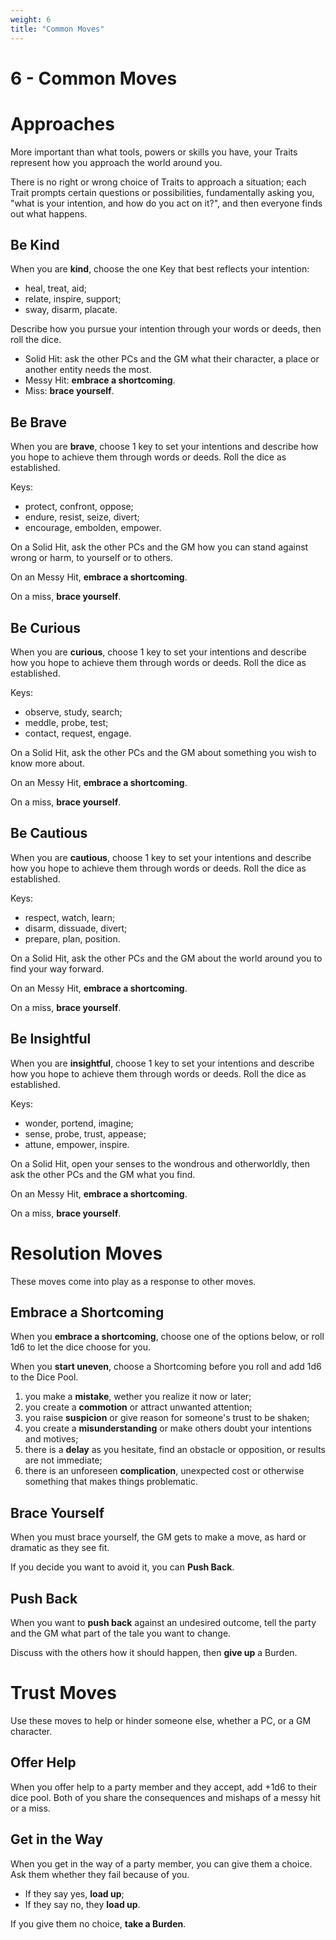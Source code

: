 ```yaml
---
weight: 6
title: "Common Moves"
---
```


# 6 - Common Moves

# Approaches

More important than what tools, powers or skills you have, your Traits represent how you approach the world around you.

There is no right or wrong choice of Traits to approach a situation; each Trait prompts certain questions or possibilities, fundamentally asking you, "what is your intention, and how do you act on it?", and then everyone finds out what happens.

## Be Kind

When you are **kind**, choose the one Key that best reflects your intention:

- heal, treat, aid;
- relate, inspire, support;
- sway, disarm, placate.

 Describe how you pursue your intention through your words or deeds, then roll the dice.

- Solid Hit: ask the other PCs and the GM what their character, a place or another entity needs the most.
- Messy Hit: **embrace a shortcoming**.
- Miss: **brace yourself**.

## Be Brave

When you are **brave**, choose 1 key to set your intentions and describe how you hope to achieve them through words or deeds. Roll the dice as established.

Keys:
- protect, confront, oppose;
- endure, resist, seize, divert;
- encourage, embolden, empower.

On a Solid Hit, ask the other PCs and the GM how you can stand against wrong or harm, to yourself or to others.

On an Messy Hit, **embrace a shortcoming**.

On a miss, **brace yourself**.

## Be Curious

When you are **curious**, choose 1 key to set your intentions and describe how you hope to achieve them through words or deeds. Roll the dice as established.

Keys:
- observe, study, search;
- meddle, probe, test;
- contact, request, engage.

On a Solid Hit, ask the other PCs and the GM about something you wish to know more about.

On an Messy Hit, **embrace a shortcoming**.

On a miss, **brace yourself**.

## Be Cautious

When you are **cautious**, choose 1 key to set your intentions and describe how you hope to achieve them through words or deeds. Roll the dice as established.

Keys:
- respect, watch, learn;
- disarm, dissuade, divert;
- prepare, plan, position.

On a Solid Hit, ask the other PCs and the GM about the world around you to find your way forward.

On an Messy Hit, **embrace a shortcoming**.

On a miss, **brace yourself**.

## Be Insightful

When you are **insightful**, choose 1 key to set your intentions and describe how you hope to achieve them through words or deeds. Roll the dice as established.

Keys:
- wonder, portend, imagine;
- sense, probe, trust, appease;
- attune, empower, inspire.

On a Solid Hit,  open your senses to the wondrous and otherworldly, then ask the other PCs and the GM what you find.

On an Messy Hit, **embrace a shortcoming**.

On a miss, **brace yourself**.

# Resolution Moves

These moves come into play as a response to other moves.

## Embrace a Shortcoming

When you **embrace a shortcoming**, choose one of the options below, or roll 1d6 to let the dice choose for you.

When you **start uneven**, choose a Shortcoming before you roll and add 1d6 to the Dice Pool.

1. you make a **mistake**, wether you realize it now or later;
2. you create a **commotion** or attract unwanted attention;
3. you raise **suspicion** or give reason for someone's trust to be shaken;
4. you create a **misunderstanding** or make others doubt your intentions and motives;
5. there is a **delay** as you hesitate, find an obstacle or opposition, or results are not immediate;
6. there is an unforeseen **complication**, unexpected cost or otherwise something that makes things problematic.

## Brace Yourself

When you must brace yourself, the GM gets to make a move, as hard or dramatic as they see fit. 

If you decide you want to avoid it, you can **Push Back**.

## Push Back

When you want to **push back** against an undesired outcome, tell the party and the GM what part of the tale you want to change.

Discuss with the others how it should happen, then **give up** a Burden.

# Trust Moves

Use these moves to help or hinder someone else, whether a PC, or a GM character.

## Offer Help

When you offer help to a party member and they accept, add +1d6 to their dice pool. Both of you share the consequences and mishaps of a messy hit or a miss.

## Get in the Way

When you get in the way of a party member, you can give them a choice. Ask them whether they fail because of you.

- If they say yes, **load up**;
- If they say no, they **load up**.

If you give them no choice, **take a Burden**.